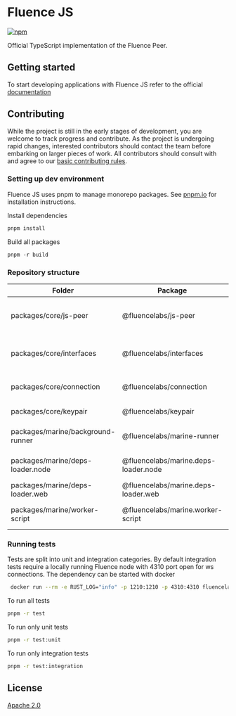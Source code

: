 # Fluence JS

[![npm](https://img.shields.io/npm/v/@fluencelabs/fluence)](https://www.npmjs.com/package/@fluencelabs/fluence)

Official TypeScript implementation of the Fluence Peer.

## Getting started

To start developing applications with Fluence JS refer to the official [documentation](https://fluence.dev/docs/build/fluence-js/)

## Contributing

While the project is still in the early stages of development, you are welcome to track progress and contribute. As the project is undergoing rapid changes, interested contributors should contact the team before embarking on larger pieces of work. All contributors should consult with and agree to our [basic contributing rules](CONTRIBUTING.md).

### Setting up dev environment

Fluence JS uses pnpm to manage monorepo packages. See [pnpm.io](https://pnpm.io/installation) for installation instructions.

Install dependencies

```bash
pnpm install
```

Build all packages

```
pnpm -r build
```

### Repository structure

| Folder                            | Package                              | Description                                   |
| --------------------------------- | ------------------------------------ | --------------------------------------------- |
| packages/core/js-peer             | @fluencelabs/js-peer                 | TypeScript implementation of the Fluence Peer |
| packages/core/interfaces          | @fluencelabs/interfaces              | Common interfaces used in Fluence Peer        |
| packages/core/connection          | @fluencelabs/connection              | Connectivity layer used in Fluence Peer       |
| packages/core/keypair             | @fluencelabs/keypair                 | Key Pair implementation                       |
| packages/marine/background-runner | @fluencelabs/marine-runner           | MarineJS background runner                    |
| packages/marine/deps-loader.node  | @fluencelabs/marine.deps-loader.node | MarineJS deps loader for nodejs               |
| packages/marine/deps-loader.web   | @fluencelabs/marine.deps-loader.web  | MarineJS deps loader for web                  |
| packages/marine/worker-script     | @fluencelabs/marine.worker-script    | MarineJS background worker script             |

### Running tests

Tests are split into unit and integration categories. By default integration tests require a locally running Fluence node with 4310 port open for ws connections. The dependency can be started with docker

```bash
 docker run --rm -e RUST_LOG="info" -p 1210:1210 -p 4310:4310 fluencelabs/fluence -t 1210 -w 4310 -k gKdiCSUr1TFGFEgu2t8Ch1XEUsrN5A2UfBLjSZvfci9SPR3NvZpACfcpPGC3eY4zma1pk7UvYv5zb1VjvPHwCjj
```

To run all tests

```bash
pnpm -r test
```

To run only unit tests

```bash
pnpm -r test:unit
```

To run only integration tests

```bash
pnpm -r test:integration
```

## License

[Apache 2.0](LICENSE)
